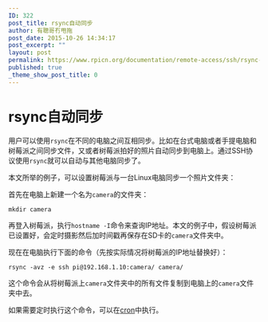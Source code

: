 ```yaml
---
ID: 322
post_title: rsync自动同步
author: 有聰哥冇甩拖
post_date: 2015-10-26 14:34:17
post_excerpt: ""
layout: post
permalink: https://www.rpicn.org/documentation/remote-access/ssh/rsync-md/
published: true
_theme_show_post_title: 0
---
```

# rsync自动同步

用户可以使用`rsync`在不同的电脑之间互相同步。比如在台式电脑或者手提电脑和树莓派之间同步文件，又或者树莓派拍好的照片自动同步到电脑上。通过SSH协议使用`rsync`就可以自动与其他电脑同步了。

本文所举的例子，可以设置树莓派与一台Linux电脑同步一个照片文件夹：

首先在电脑上新建一个名为`camera`的文件夹：

    mkdir camera

再登入树莓派，执行`hostname -I`命令来查询IP地址。本文的例子中，假设树莓派已设置好，会定时摄影然后加时间戳再保存在SD卡的`camera`文件夹中。

现在在电脑执行下面的命令（先按实际情况将树莓派的IP地址替换好）：

    rsync -avz -e ssh pi@192.168.1.10:camera/ camera/

这个命令会从将树莓派上`camera`文件夹中的所有文件复制到电脑上的`camera`文件夹中去。

如果需要定时执行这个命令，可以在[cron][1]中执行。

 [1]: ../../../linux/usage/cron.md
